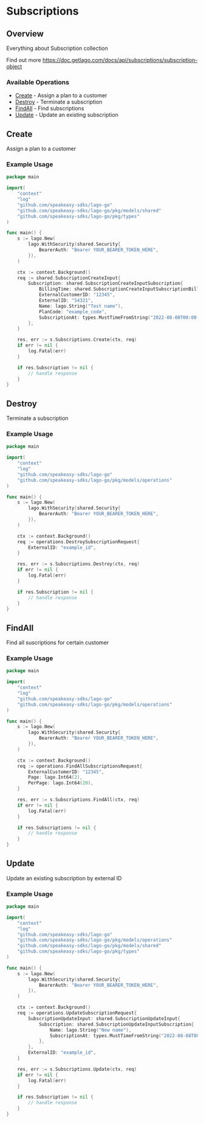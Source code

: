 # Subscriptions

## Overview

Everything about Subscription collection

Find out more
<https://doc.getlago.com/docs/api/subscriptions/subscription-object>
### Available Operations

* [Create](#create) - Assign a plan to a customer
* [Destroy](#destroy) - Terminate a subscription
* [FindAll](#findall) - Find subscriptions
* [Update](#update) - Update an existing subscription

## Create

Assign a plan to a customer

### Example Usage

```go
package main

import(
	"context"
	"log"
	"github.com/speakeasy-sdks/lago-go"
	"github.com/speakeasy-sdks/lago-go/pkg/models/shared"
	"github.com/speakeasy-sdks/lago-go/pkg/types"
)

func main() {
    s := lago.New(
        lago.WithSecurity(shared.Security{
            BearerAuth: "Bearer YOUR_BEARER_TOKEN_HERE",
        }),
    )

    ctx := context.Background()    
    req := shared.SubscriptionCreateInput{
        Subscription: shared.SubscriptionCreateInputSubscription{
            BillingTime: shared.SubscriptionCreateInputSubscriptionBillingTimeEnumAnniversary.ToPointer(),
            ExternalCustomerID: "12345",
            ExternalID: "54321",
            Name: lago.String("Test name"),
            PlanCode: "example_code",
            SubscriptionAt: types.MustTimeFromString("2022-08-08T00:00:00Z"),
        },
    }

    res, err := s.Subscriptions.Create(ctx, req)
    if err != nil {
        log.Fatal(err)
    }

    if res.Subscription != nil {
        // handle response
    }
}
```

## Destroy

Terminate a subscription

### Example Usage

```go
package main

import(
	"context"
	"log"
	"github.com/speakeasy-sdks/lago-go"
	"github.com/speakeasy-sdks/lago-go/pkg/models/operations"
)

func main() {
    s := lago.New(
        lago.WithSecurity(shared.Security{
            BearerAuth: "Bearer YOUR_BEARER_TOKEN_HERE",
        }),
    )

    ctx := context.Background()    
    req := operations.DestroySubscriptionRequest{
        ExternalID: "example_id",
    }

    res, err := s.Subscriptions.Destroy(ctx, req)
    if err != nil {
        log.Fatal(err)
    }

    if res.Subscription != nil {
        // handle response
    }
}
```

## FindAll

Find all suscriptions for certain customer

### Example Usage

```go
package main

import(
	"context"
	"log"
	"github.com/speakeasy-sdks/lago-go"
	"github.com/speakeasy-sdks/lago-go/pkg/models/operations"
)

func main() {
    s := lago.New(
        lago.WithSecurity(shared.Security{
            BearerAuth: "Bearer YOUR_BEARER_TOKEN_HERE",
        }),
    )

    ctx := context.Background()    
    req := operations.FindAllSubscriptionsRequest{
        ExternalCustomerID: "12345",
        Page: lago.Int64(2),
        PerPage: lago.Int64(20),
    }

    res, err := s.Subscriptions.FindAll(ctx, req)
    if err != nil {
        log.Fatal(err)
    }

    if res.Subscriptions != nil {
        // handle response
    }
}
```

## Update

Update an existing subscription by external ID

### Example Usage

```go
package main

import(
	"context"
	"log"
	"github.com/speakeasy-sdks/lago-go"
	"github.com/speakeasy-sdks/lago-go/pkg/models/operations"
	"github.com/speakeasy-sdks/lago-go/pkg/models/shared"
	"github.com/speakeasy-sdks/lago-go/pkg/types"
)

func main() {
    s := lago.New(
        lago.WithSecurity(shared.Security{
            BearerAuth: "Bearer YOUR_BEARER_TOKEN_HERE",
        }),
    )

    ctx := context.Background()    
    req := operations.UpdateSubscriptionRequest{
        SubscriptionUpdateInput: shared.SubscriptionUpdateInput{
            Subscription: shared.SubscriptionUpdateInputSubscription{
                Name: lago.String("New name"),
                SubscriptionAt: types.MustTimeFromString("2022-08-08T00:00:00Z"),
            },
        },
        ExternalID: "example_id",
    }

    res, err := s.Subscriptions.Update(ctx, req)
    if err != nil {
        log.Fatal(err)
    }

    if res.Subscription != nil {
        // handle response
    }
}
```
